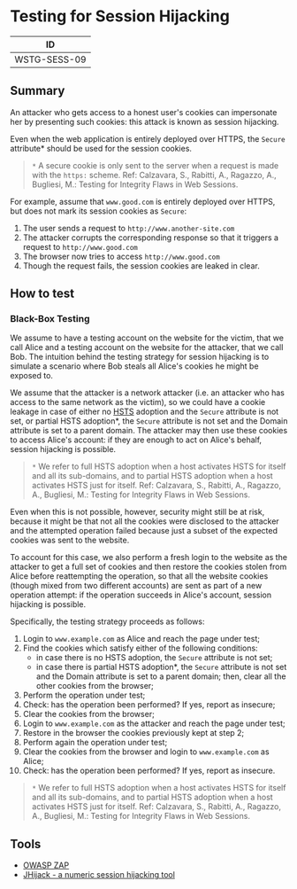# Testing for Session Hijacking

|ID          |
|------------|
|WSTG-SESS-09|

## Summary

An attacker who gets access to a honest user's cookies can impersonate her by presenting such cookies: this attack is known as session hijacking.

Even when the web application is entirely deployed over HTTPS, the `Secure` attribute* should be used for the session cookies.

> `*` A secure cookie is only sent to the server when a request is made with the `https:` scheme.
> Ref: Calzavara, S., Rabitti, A., Ragazzo, A., Bugliesi, M.: Testing for Integrity Flaws in Web Sessions.

For example, assume that `www.good.com` is entirely deployed over HTTPS, but does not mark its session cookies as `Secure`:

1. The user sends a request to `http://www.another-site.com`
2. The attacker corrupts the corresponding response so that it triggers a request to `http://www.good.com`
3. The browser now tries to access `http://www.good.com`
4. Though the request fails, the session cookies are leaked in clear.

## How to test

### Black-Box Testing

We assume to have a testing account on the website for the victim, that we call Alice and a testing account on the website for the attacker, that we call Bob.
The intuition behind the testing strategy for session hijacking is to simulate a scenario where Bob steals all Alice's cookies he might be exposed to.

We assume that the attacker is a network attacker (i.e. an attacker who has access to the same network as the victim), so we could have a cookie leakage in case of either no [HSTS](https://en.wikipedia.org/wiki/HTTP_Strict_Transport_Security) adoption and the `Secure` attribute is not set, or partial HSTS adoption*, the `Secure` attribute is not set and the Domain attribute is set to a parent domain. The attacker may then use these cookies to access Alice's account: if they are enough to act on Alice's behalf, session hijacking is possible.

> `*` We refer to full HSTS adoption when a host activates HSTS for itself and all its sub-domains, and to partial HSTS adoption when a host activates HSTS just for itself.
> Ref: Calzavara, S., Rabitti, A., Ragazzo, A., Bugliesi, M.: Testing for Integrity Flaws in Web Sessions.

Even when this is not possible, however, security might still be at risk, because it might be that not all the cookies were disclosed to the attacker and the attempted operation failed because just a subset of the expected cookies was sent to the website.

To account for this case, we also perform a fresh login to the website as the attacker to get a full set of cookies and then restore the cookies stolen from Alice before reattempting the operation, so that all the website cookies (though mixed from two different accounts) are sent as part of a new operation attempt: if the operation succeeds in Alice's account, session hijacking is possible.

Specifically, the testing strategy proceeds as follows:

1. Login to `www.example.com` as Alice and reach the page under test;
2. Find the cookies which satisfy either of the following conditions:
    * in case there is no HSTS adoption, the `Secure` attribute is not set;
    * in case there is partial HSTS adoption*, the `Secure` attribute is not set and the Domain attribute is set to a parent domain;   then, clear all the other cookies from the browser;
3. Perform the operation under test;
4. Check: has the operation been performed? If yes, report as insecure;
5. Clear the cookies from the browser;
6. Login to `www.example.com` as the attacker and reach the page under test;
7. Restore in the browser the cookies previously kept at step 2;
8. Perform again the operation under test;
9. Clear the cookies from the browser and login to `www.example.com` as Alice;
10. Check: has the operation been performed? If yes, report as insecure.

> `*` We refer to full HSTS adoption when a host activates HSTS for itself and all its sub-domains, and to partial HSTS adoption when a host activates HSTS just for itself.
> Ref: Calzavara, S., Rabitti, A., Ragazzo, A., Bugliesi, M.: Testing for Integrity Flaws in Web Sessions.

## Tools

* [OWASP ZAP](https://www.zaproxy.org)
* [JHijack - a numeric session hijacking tool](https://sourceforge.net/projects/jhijack/)
